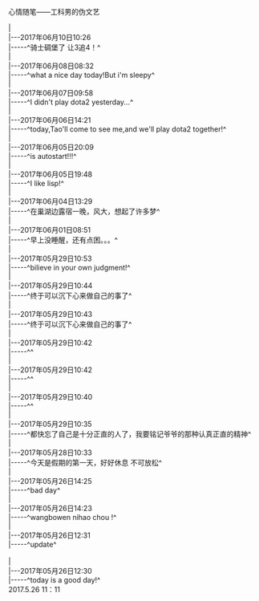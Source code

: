 心情随笔——工科男的伪文艺

 |
 <br /> |---2017年06月10日10:26
 <br /> |-----^骑士碉堡了  让3追4！^ <br />
 |
 <br /> |---2017年06月08日08:32
 <br /> |-----^what a nice day today!But i'm sleepy^ <br />
 |
 <br /> |---2017年06月07日09:58
 <br /> |-----^I didn't play dota2 yesterday...^ <br />
 |
 <br /> |---2017年06月06日14:21
 <br /> |-----^today,Tao'll come to see me,and we'll play dota2 together!^ <br />
 |
 <br /> |---2017年06月05日20:09
 <br /> |-----^is autostart!!!^ <br />
 |
 <br /> |---2017年06月05日19:48
 <br /> |-----^I like lisp!^ <br />
 |
 <br /> |---2017年06月04日13:29
 <br /> |-----^在巢湖边露宿一晚，风大，想起了许多梦^ <br />
 |
 <br /> |---2017年06月01日08:51
 <br /> |-----^早上没睡醒，还有点困。。。^ <br />
 |
 <br /> |---2017年05月29日10:53
 <br /> |-----^bilieve in your own judgment!^ <br />
 |
 <br /> |---2017年05月29日10:44
 <br /> |-----^终于可以沉下心来做自己的事了^ <br />
 |
 <br /> |---2017年05月29日10:43
 <br /> |-----^终于可以沉下心来做自己的事了^ <br />
 |
 <br /> |---2017年05月29日10:42
 <br /> |-----^^ <br />
 |
 <br /> |---2017年05月29日10:42
 <br /> |-----^^ <br />
 |
 <br /> |---2017年05月29日10:40
 <br /> |-----^^ <br />
 |
 <br /> |---2017年05月29日10:35
 <br /> |-----^都快忘了自己是十分正直的人了，我要铭记爷爷的那种认真正直的精神^ <br />
 |
 <br /> |---2017年05月28日10:33
 <br /> |-----^今天是假期的第一天，好好休息 不可放松^ <br />
 |
 <br /> |---2017年05月26日14:25
 <br /> |-----^bad day^ <br />
 |
 <br /> |---2017年05月26日14:23
 <br /> |-----^wangbowen nihao chou !^ <br />
 |
 <br /> |---2017年05月26日12:31
 <br /> |-----^update^ <br />
 <br /> |
 <br /> |---2017年05月26日12:30
 <br /> |-----^today is a good day!^ <br />
2017.5.26 11：11

